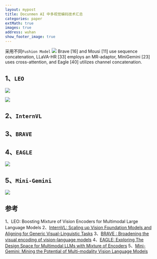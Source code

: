 ```yaml
---
layout: mypost
title: Docunmen AI 中多视觉编码技术汇总
categories: paper
extMath: true
images: true
address: wuhan
show_footer_image: true
---
```


采用不同`Fushion Model`
![](https://s2.loli.net/2025/01/21/Oj7hwnSEdWD658B.png)
Brave [16] and Mousi [11] use sequence concatenation, LLaVA-HR [33] employs an MR-adaptor, MiniGemini [23] uses cross-attention, and Eagle [40] utilizes channel concatenation.

## 1、`LEO`

![](https://s2.loli.net/2025/01/21/KpUVtwQFYjd3DaM.png)

![](https://s2.loli.net/2025/01/21/Oj7hwnSEdWD658B.png)


## 2、`InternVL`

## 3、`BRAVE`

## 4、`EAGLE`

![](https://s2.loli.net/2025/02/19/Hh7iYPB1cZaVUyn.png)

## 5、`Mini-Gemini`

![](https://s2.loli.net/2025/02/19/Jcrq19W2kBUZpDa.png)

## 参考

1、LEO: Boosting Mixture of Vision Encoders for Multimodal Large Language Models
2、[InternVL: Scaling up Vision Foundation Models and Aligning for Generic Visual-Linguistic Tasks](https://arxiv.org/pdf/2312.14238)
3、[BRAVE : Broadening the visual encoding of vision-language models](https://arxiv.org/pdf/2404.07204)
4、[EAGLE: Exploring The Design Space for Multimodal LLMs with Mixture of Encoders](https://arxiv.org/pdf/2408.15998)
5、[Mini-Gemini: Mining the Potential of Multi-modality Vision Language Models](https://arxiv.org/pdf/2403.18814)